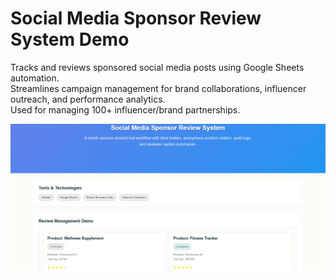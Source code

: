 # Social Media Sponsor Review System Demo

Tracks and reviews sponsored social media posts using Google Sheets automation.  
Streamlines campaign management for brand collaborations, influencer outreach, and performance analytics.  
Used for managing 100+ influencer/brand partnerships.

![Social Media Sponsor Demo](../screenshots/social-media-sponsor-demo.png)
